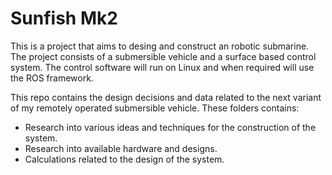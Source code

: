 Sunfish Mk2
=======

This is a project that aims to desing and construct an robotic submarine. The project consists of a submersible vehicle and a
surface based control system. The control software will run on Linux and when required will use the ROS framework.

This repo contains the design decisions and data related to the next variant of my remotely operated submersible vehicle.
These folders contains:
* Research into various ideas and techniques for the construction of the system. 
* Research into available hardware and designs. 
* Calculations related to the design of the system.

